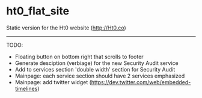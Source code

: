 # ht0_flat_site
Static version for the Ht0 website (http://Ht0.co)

---
TODO:
* Floating button on bottom right that scrolls to footer
* Generate desciption (verbiage) for the new Security Audit service
* Add to services section 'double width' section for Security Audit
* Mainpage: each service section should have 2 services emphasized
* Mainpage: add twitter widget (https://dev.twitter.com/web/embedded-timelines)
